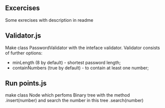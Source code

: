 ## Excercises
 Some exrecises with description in readme

## Validator.js
Make class PasswordValidator with the inteface validator. Validator consists of further options: 
- minLength (8 by default) - shortest password length;
- containNumbers (true by default) - to contain at least one number;

## Run points.js 
make class Node which perfoms Binary tree with the method .insert(number) and search the number in this tree .search(number) 

